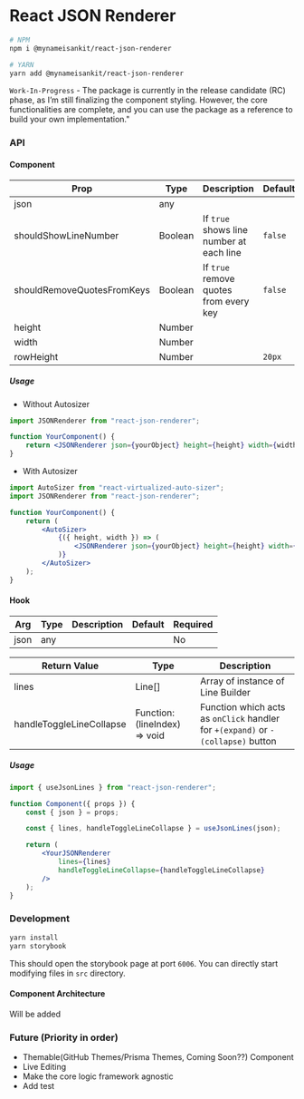 # React JSON Renderer

```sh
# NPM
npm i @mynameisankit/react-json-renderer

# YARN
yarn add @mynameisankit/react-json-renderer
```

`Work-In-Progress` - The package is currently in the release candidate (RC) phase, as I’m still finalizing the component styling. However, the core functionalities are complete, and you can use the package as a reference to build your own implementation."

### API

#### Component

| Prop                       | Type    | Description                              | Default | Required |
| -------------------------- | ------- | ---------------------------------------- | ------- | -------- |
| json                       | any     |                                          |         | No       |
| shouldShowLineNumber       | Boolean | If `true` shows line number at each line | `false` | No       |
| shouldRemoveQuotesFromKeys | Boolean | If `true` remove quotes from every key   | `false` | No       |
| height                     | Number  |                                          |         | Yes      |
| width                      | Number  |                                          |         | Yes      |
| rowHeight                  | Number  |                                          | `20px`  | No       |

##### Usage

-   Without Autosizer

```jsx
import JSONRenderer from "react-json-renderer";

function YourComponent() {
    return <JSONRenderer json={yourObject} height={height} width={width} />;
}
```

-   With Autosizer

```jsx
import AutoSizer from "react-virtualized-auto-sizer";
import JSONRenderer from "react-json-renderer";

function YourComponent() {
    return (
        <AutoSizer>
            {({ height, width }) => (
                <JSONRenderer json={yourObject} height={height} width={width} />
            )}
        </AutoSizer>
    );
}
```

#### Hook

| Arg  | Type | Description | Default | Required |
| ---- | ---- | ----------- | ------- | -------- |
| json | any  |             |         | No       |

| Return Value             | Type                          | Description                                                                      |
| ------------------------ | ----------------------------- | -------------------------------------------------------------------------------- |
| lines                    | Line[]                        | Array of instance of Line Builder                                                |
| handleToggleLineCollapse | Function: (lineIndex) => void | Function which acts as `onClick` handler for `+(expand)` or `-(collapse)` button |

##### Usage

```jsx
import { useJsonLines } from "react-json-renderer";

function Component({ props }) {
    const { json } = props;

    const { lines, handleToggleLineCollapse } = useJsonLines(json);

    return (
        <YourJSONRenderer
            lines={lines}
            handleToggleLineCollapse={handleToggleLineCollapse}
        />
    );
}
```

### Development

```sh
yarn install
yarn storybook
```

This should open the storybook page at port `6006`. You can directly start modifying files in `src` directory.

#### Component Architecture

Will be added

### Future (Priority in order)

-   Themable(GitHub Themes/Prisma Themes, Coming Soon??) Component
-   Live Editing
-   Make the core logic framework agnostic
-   Add test
